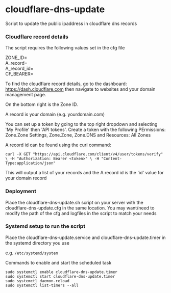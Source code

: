 # cloudflare-dns-update
Script to update the public ipaddress in cloudflare dns records

### Cloudflare record details

The script requires the following values set in the cfg  file

ZONE_ID=<zone-id> \
A_record=<a-record> \
A_record_id=<a-record-id> \
CF_BEARER=<token>


To find the cloudflare record details, go to the dashboard: https://dash.cloudflare.com then navigate to websites and your domain management page.

On the bottom right is the Zone ID. 

A record is your domain (e.g. yourdomain.com) 

You can set up a token by going to the top right dropdown and selecting 'My Profile' then 'API tokens'. Create a token with the following PErmissions: Zone.Zone Settings, Zone.Zone, Zone.DNS and Resources: All Zones  

A record id can be found using the curl command:

`curl -X GET "https://api.cloudflare.com/client/v4/user/tokens/verify" \
-H "Authorization: Bearer <token>" \
-H "Content-Type:application/json"`

This will output a list of your records and the A record id is the 'id' value for your domain record 

### Deployment

Place the cloudflare-dns-update.sh script on your server with the cloudflare-dns-update.cfg in the same location. You may want/need to modify the path of the cfg and logfiles in the script to match your needs

### Systemd setup to run the script

Place the cloudflare-dns-update.service and cloudflare-dns-update.timer in the systemd directory you use

e.g. `/etc/systemd/system`

Commands to enable and start the scheduled task

`sudo systemctl enable cloudflare-dns-update.timer`\
`sudo systemctl start cloudflare-dns-update.timer`\
`sudo systemctl daemon-reload`\
`sudo systemctl list-timers --all`
